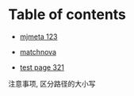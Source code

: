 # Table of contents

* [mjmeta 123](MJMeta/mjmeta.md)


* [matchnova](matchnova/matchnova.md)

* [test page 321](test-page.md)

注意事项, 区分路径的大小写